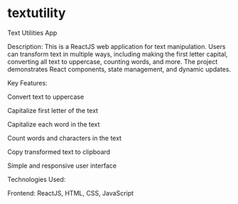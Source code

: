 # textutility
Text Utilities App

Description:
This is a ReactJS web application for text manipulation. Users can transform text in multiple ways, including making the first letter capital, converting all text to uppercase, counting words, and more. The project demonstrates React components, state management, and dynamic updates.

Key Features:

Convert text to uppercase

Capitalize first letter of the text

Capitalize each word in the text

Count words and characters in the text

Copy transformed text to clipboard

Simple and responsive user interface

Technologies Used:

Frontend: ReactJS, HTML, CSS, JavaScript
